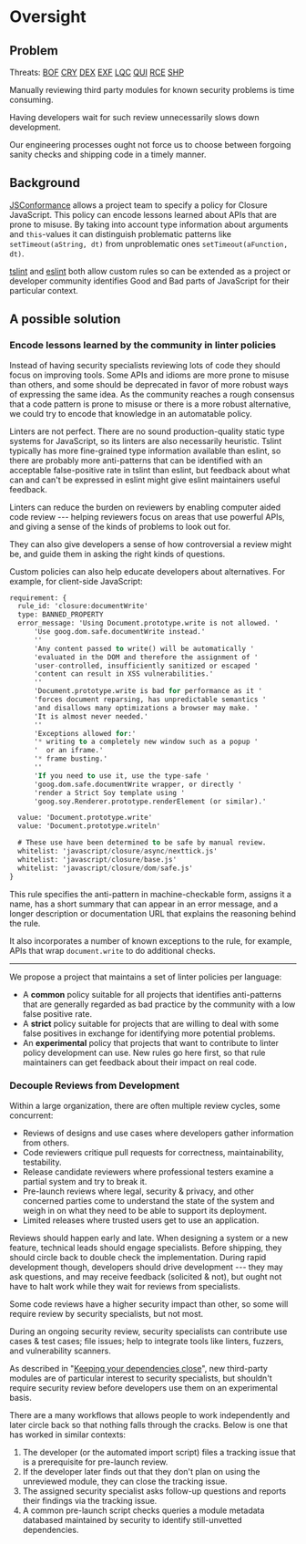 # Oversight


## Problem

Threats: [BOF][] [CRY][] [DEX][] [EXF][] [LQC][] [QUI][] [RCE][] [SHP][]

Manually reviewing third party modules for known security problems
is time consuming.

Having developers wait for such review unnecessarily slows down
development.

Our engineering processes ought not force us to choose between
forgoing sanity checks and shipping code in a timely manner.


## Background

[JSConformance][] allows a project team to specify a policy for Closure
JavaScript.  This policy can encode lessons learned about
APIs that are prone to misuse.  By taking into account type
information about arguments and `this`-values it can distinguish
problematic patterns like `setTimeout(aString, dt)`
from unproblematic ones `setTimeout(aFunction, dt)`.

[tslint][] and [eslint][] both allow custom rules so can be extended
as a project or developer community identifies Good and Bad parts of
JavaScript for their particular context.



## A possible solution

### Encode lessons learned by the community in linter policies

Instead of having security specialists reviewing lots of code
they should focus on improving tools.
Some APIs and idioms are more prone to misuse than others, and some
should be deprecated in favor of more robust ways of expressing the
same idea.  As the community reaches a rough consensus that a code
pattern is prone to misuse or there is a more robust alternative, we
could try to encode that knowledge in an automatable policy.

Linters are not perfect.  There are no sound production-quality static
type systems for JavaScript, so its linters are also necessarily
heuristic.  Tslint typically has more fine-grained type information
available than eslint, so there are probably more anti-patterns that
can be identified with an acceptable false-positive rate in tslint
than eslint, but feedback about what can and can't be expressed in
eslint might give eslint maintainers useful feedback.

Linters can reduce the burden on reviewers by enabling computer aided
code review --- helping reviewers focus on areas that use powerful
APIs, and giving a sense of the kinds of problems to look out for.

They can also give developers a sense of how controversial a review
might be, and guide them in asking the right kinds of questions.

Custom policies can also help educate developers about alternatives.
For example, for client-side JavaScript:

```pb
requirement: {
  rule_id: 'closure:documentWrite'
  type: BANNED_PROPERTY
  error_message: 'Using Document.prototype.write is not allowed. '
      'Use goog.dom.safe.documentWrite instead.'
      ''
      'Any content passed to write() will be automatically '
      'evaluated in the DOM and therefore the assignment of '
      'user-controlled, insufficiently sanitized or escaped '
      'content can result in XSS vulnerabilities.'
      ''
      'Document.prototype.write is bad for performance as it '
      'forces document reparsing, has unpredictable semantics '
      'and disallows many optimizations a browser may make. '
      'It is almost never needed.'
      ''
      'Exceptions allowed for:'
      '* writing to a completely new window such as a popup '
      '  or an iframe.'
      '* frame busting.'
      ''
      'If you need to use it, use the type-safe '
      'goog.dom.safe.documentWrite wrapper, or directly '
      'render a Strict Soy template using '
      'goog.soy.Renderer.prototype.renderElement (or similar).'

  value: 'Document.prototype.write'
  value: 'Document.prototype.writeln'

  # These use have been determined to be safe by manual review.
  whitelist: 'javascript/closure/async/nexttick.js'
  whitelist: 'javascript/closure/base.js'
  whitelist: 'javascript/closure/dom/safe.js'
}
```

This rule specifies the anti-pattern in machine-checkable form,
assigns it a name, has a short summary that can appear in an error
message, and a longer description or documentation URL that explains
the reasoning behind the rule.

It also incorporates a number of known exceptions to the rule, for
example, APIs that wrap `document.write` to do additional checks.

----

We propose a project that maintains a set of linter policies per language:

*  A **common** policy suitable for all projects that identifies
   anti-patterns that are generally regarded as bad practice by the
   community with a low false positive rate.
*  A **strict** policy suitable for projects that are willing to
   deal with some false positives in exchange for identifying more
   potential problems.
*  An **experimental** policy that projects that want to contribute to
   linter policy development can use.
   New rules go here first, so that rule maintainers can get feedback
   about their impact on real code.


### Decouple Reviews from Development

Within a large organization, there are often multiple review cycles, some
concurrent:

-  Reviews of designs and use cases where developers gather information
   from others.
-  Code reviewers critique pull requests for correctness, maintainability,
   testability.
-  Release candidate reviewers where professional testers examine a
   partial system and try to break it.
-  Pre-launch reviews where legal, security & privacy, and other
   concerned parties come to understand the state of the system and
   weigh in on what they need to be able to support its deployment.
-  Limited releases where trusted users get to use an application.

Reviews should happen early and late.  When designing a system or a
new feature, technical leads should engage specialists.  Before
shipping, they should circle back to double check the implementation.
During rapid development though, developers should drive development
--- they may ask questions, and may receive feedback (solicited & not),
but ought not have to halt work while they wait for reviews from
specialists.

Some code reviews have a higher security impact than other, so
some will require review by security specialists, but not most.

During an ongoing security review, security specialists can contribute
use cases & test cases; file issues; help to integrate tools like
linters, fuzzers, and vulnerability scanners.

As described in "[Keeping your dependencies close][]", new third-party
modules are of particular interest to security specialists, but
shouldn't require security review before developers use them on an
experimental basis.

There are a many workflows that allows people to work independently
and later circle back so that nothing falls through the cracks.
Below is one that has worked in similar contexts:

1. The developer (or the automated import script) files a
   tracking issue that is a prerequisite for pre-launch review.
2. If the developer later finds out that they don't plan on using
   the unreviewed module, they can close the tracking issue.
3. The assigned security specialist asks follow-up questions and
   reports their findings via the tracking issue.
4. A common pre-launch script checks queries a module metadata
   databased maintained by security to identify still-unvetted
   dependencies.

[BOF]: ../chapter-1/threat-BOF.md
[CRY]: ../chapter-1/threat-CRY.md
[DEX]: ../chapter-1/threat-DEX.md
[EXF]: ../chapter-1/threat-EXF.md
[LQC]: ../chapter-1/threat-LQC.md
[RCE]: ../chapter-1/threat-RCE.md
[SHP]: ../chapter-1/threat-SHP.md
[QUI]: ../chapter-1/threat-QUI.md
[JSConformance]: https://github.com/google/closure-compiler/wiki/JS-Conformance-Framework
[tslint]: https://palantir.github.io/tslint/develop/custom-rules/
[eslint]: https://eslint.org/docs/developer-guide/working-with-rules-new#runtime-rules
[Keeping your dependencies close]: ../chapter-4/close_dependencies.md
